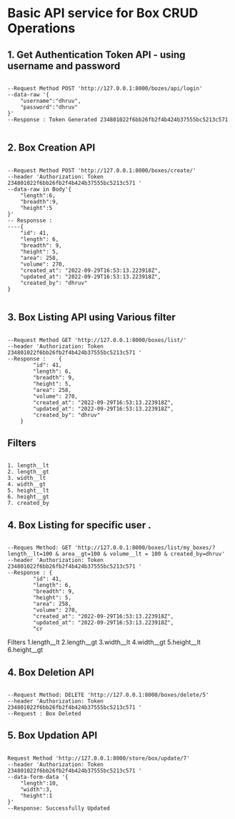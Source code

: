 # Basic API service for Box CRUD Operations

## 1. Get Authentication Token API - using username and password

<pre><code>
--Request Method POST 'http://127.0.0.1:8000/bozes/api/login' 
--data-raw '{
    "username":"dhruv",
    "password":"dhruv"
}'
--Response : Token Generated 234801022f6bb26fb2f4b424b37555bc5213c571

</code></pre>

## 2. Box Creation API

<pre><code>
--Request Method POST 'http://127.0.0.1:8000/boxes/create/' 
--header 'Authorization: Token 234801022f6bb26fb2f4b424b37555bc5213c571 ' 
--data-raw in Body'{
    "length":6,
    "breadth":9,
    "height":5
}'
-- Responsse : 
----{
    "id": 41,
    "length": 6,
    "breadth": 9,
    "height": 5,
    "area": 258,
    "volume": 270,
    "created_at": "2022-09-29T16:53:13.223918Z",
    "updated_at": "2022-09-29T16:53:13.223918Z",
    "created_by": "dhruv"
}

</code></pre>

## 3. Box Listing API using Various filter

<pre><code>
--Request Method GET 'http://127.0.0.1:8000/boxes/list/' 
--header 'Authorization: Token 234801022f6bb26fb2f4b424b37555bc5213c571 '
--Response :    {
        "id": 41,
        "length": 6,
        "breadth": 9,
        "height": 5,
        "area": 258,
        "volume": 270,
        "created_at": "2022-09-29T16:53:13.223918Z",
        "updated_at": "2022-09-29T16:53:13.223918Z",
        "created_by": "dhruv"
    }
</code></pre>

## Filters 
<pre><code>
1. length__lt
2. length__gt
3. width__lt
4. width__gt
5. height__lt
6. height__gt
7. created_by
</code></pre>

## 4. Box Listing for specific user .
<pre><code>
--Reques Method: GET 'http://127.0.0.1:8000/boxes/list/my_boxes/?length__lt=100 & area__gt=100 & volume__lt = 100 & created_by=dhruv' 
--header 'Authorization: Token 234801022f6bb26fb2f4b424b37555bc5213c571 '
--Response : {
        "id": 41,
        "length": 6,
        "breadth": 9,
        "height": 5,
        "area": 258,
        "volume": 270,
        "created_at": "2022-09-29T16:53:13.223918Z",
        "updated_at": "2022-09-29T16:53:13.223918Z",
        "cr
</code></pre>

Filters 
1.length__lt
2.length__gt
3.width__lt
4.width__gt
5.height__lt
6.height__gt

## 4. Box Deletion API

<pre><code>
--Request Method: DELETE 'http://127.0.0.1:8000/boxes/delete/5' 
--header 'Authorization: Token 234801022f6bb26fb2f4b424b37555bc5213c571 '
--Request : Box Deleted
</code></pre>


## 5. Box Updation API

<pre><code>
Request Method 'http://127.0.0.1:8000/store/box/update/7' 
--header 'Authorization: Token 234801022f6bb26fb2f4b424b37555bc5213c571 ' 
--data-form-data '{
    "length":10,
    "width":3,
    "height":1
}'
--Response: Successfully Updated
</code></pre>


